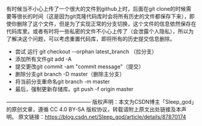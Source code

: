 有时候当不小心上传了一个很大的文件到github上时，后面在git clone的时候需要等很长的时间（这是因为git克隆代码库时会将所有历史的文件都保存下来），即使你删除了这个文件，但是为了实现正常的分支切换，这个文件的信息依然保存在代码库里。或者有时将一些私密的文件不小心上传了（会泄露个人隐私），所以为了解决这个问题，可以考虑重置代码库，即将所有的历史提交信息删除。

- 尝试 运行 git checkout --orphan latest_branch （拉分支）
- 添加所有文件git add -A
- 提交更改git commit -am "commit message"（提交）
- 删除分支git branch -D master（删除主分支）
- 将当前分支重命名git branch -m master
- 最后，强制更新存储库。git push -f origin master

————————————————
版权声明：本文为CSDN博主「Sleep_god」的原创文章，遵循 CC 4.0 BY-SA 版权协议，转载请附上原文出处链接及本声明。
原文链接：https://blog.csdn.net/Sleep_god/article/details/87870174
